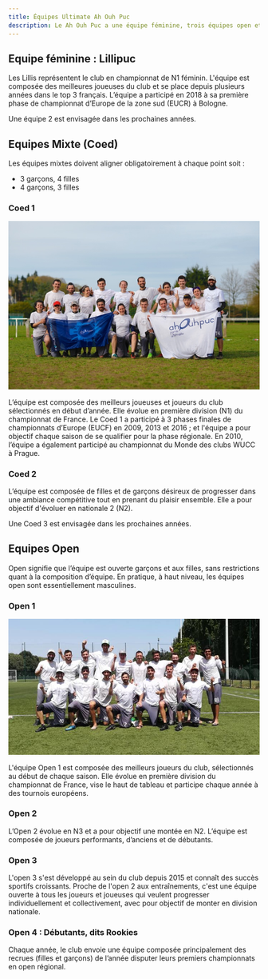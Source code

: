 ```yaml
---
title: Équipes Ultimate Ah Ouh Puc
description: Le Ah Ouh Puc a une équipe féminine, trois équipes open et deux équipes coed qui participent chaque année aux championnats de France d'Ultimate.
---
```


## Equipe féminine : Lillipuc

Les Lillis représentent le club en championnat de N1 féminin. L'équipe est composée
des meilleures joueuses du club et se place depuis plusieurs années dans le top
3 français. L’équipe a participé en 2018 à sa première phase de championnat
d’Europe de la zone sud (EUCR) à Bologne.

Une équipe 2 est envisagée dans les prochaines années.


## Equipes Mixte (Coed)

Les équipes mixtes doivent aligner obligatoirement à chaque point soit :

* 3 garçons, 4 filles
* 4 garçons, 3 filles

### Coed 1

![Coed1 2018](coed1-2018.jpg)

L’équipe est composée des meilleurs joueuses et joueurs du club sélectionnés en
début d’année. Elle évolue en première division (N1) du championnat de France.
Le Coed 1 a participé à 3 phases finales de championnats d’Europe (EUCF) en
2009, 2013 et 2016 ; et l'équipe a pour objectif chaque saison de se qualifier
pour la phase régionale.  En 2010, l’équipe a également participé au
championnat du Monde des clubs WUCC à Prague.

### Coed 2

L’équipe est composée de filles et de garçons désireux de progresser dans une
ambiance compétitive tout en prenant du plaisir ensemble. Elle a pour objectif d'évoluer en nationale 2 (N2).

Une Coed 3 est envisagée dans les prochaines années.
 
##  Equipes Open

Open signifie que l’équipe est ouverte garçons et aux filles, sans restrictions
quant à la composition d’équipe. En pratique, à haut niveau, les équipes open
sont essentiellement masculines.

###  Open 1

![Open1 2018](open1-2018.jpg)

L'équipe Open 1 est composée des meilleurs joueurs du club, sélectionnés au
début de chaque saison.  Elle évolue en première division du championnat de
France, vise le haut de tableau et participe chaque année à des tournois
européens.

 
### Open 2

L’Open 2 évolue en N3 et a pour objectif une montée en N2. L’équipe est
composée de joueurs performants, d’anciens et de débutants.

 

### Open 3

L'open 3 s'est développé au sein du club depuis 2015 et connaît des succès
sportifs croissants. Proche de l'open 2 aux entraînements, c'est une équipe
ouverte à tous les joueurs et joueuses qui veulent progresser individuellement
et collectivement, avec pour objectif de monter en division nationale.

### Open 4 : Débutants, dits Rookies

Chaque année, le club envoie une équipe composée principalement des recrues
(filles et garçons) de l’année disputer leurs premiers championnats en open régional.



